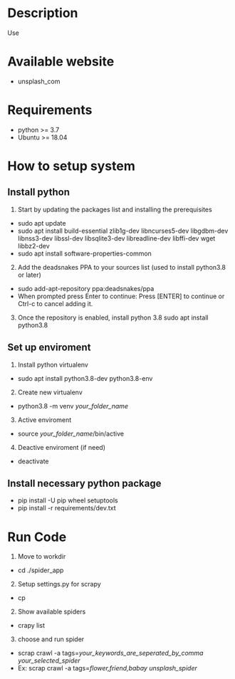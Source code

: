 # Description
Use

# Available website
- unsplash_com

# Requirements
- python >= 3.7
- Ubuntu >= 18.04

# How to setup system
## Install python
1. Start by updating the packages list and installing the prerequisites
- sudo apt update
- sudo apt install build-essential zlib1g-dev libncurses5-dev libgdbm-dev libnss3-dev libssl-dev libsqlite3-dev libreadline-dev libffi-dev wget libbz2-dev
- sudo apt install software-properties-common

2. Add the deadsnakes PPA to your sources list (used to install python3.8 or later)
- sudo add-apt-repository ppa:deadsnakes/ppa
- When prompted press Enter to continue: Press [ENTER] to continue or Ctrl-c to cancel adding it.

3. Once the repository is enabled, install python 3.8
sudo apt install python3.8

## Set up enviroment
1. Install python virtualenv
- sudo apt install python3.8-dev python3.8-env

2. Create new virtualenv
- python3.8 -m venv *your_folder_name*

3. Active enviroment
- source *your_folder_name*/bin/active

4. Deactive enviroment (if need)
- deactivate

## Install necessary python package
- pip install -U pip wheel setuptools
- pip install -r requirements/dev.txt

# Run Code
1. Move to workdir
- cd ./spider_app

2. Setup settings.py for scrapy
- cp 

2. Show available spiders
- crapy list

3. choose and run spider
- scrap crawl -a tags=*your_keywords_are_seperated_by_comma* *your_selected_spider*
- Ex: scrap crawl -a tags=*flower,friend,babay* *unsplash_spider*